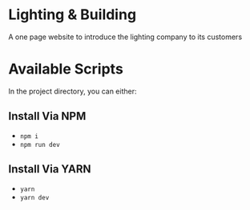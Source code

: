 # Lighting & Building
A one page website to introduce the lighting company to its customers

# Available Scripts
In the project directory, you can either:
## Install Via NPM

* `npm i`
* `npm run dev`

## Install Via YARN

* `yarn`
* `yarn dev`
